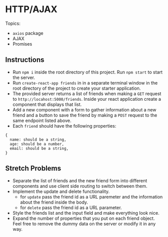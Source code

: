 # HTTP/AJAX

Topics:

* `axios` package
* AJAX
* Promises

## Instructions

* Run `npm i` inside the root directory of this project. Run `npm start` to start the server.
* Run `create-react-app friends` in in a separate terminal window in the root directory of the project to create your starter application.
* The provided server returns a list of friends when making a `GET` request to `http://locahost:5000/friends`.
  Inside your react application create a component that displays that list.
* Add a new component with a form to gather information about a new friend and a button to save the friend by making a `POST` request to the same endpoint listed above.
* Each `friend` should have the following properties:

```
{
  name: should be a string,
  age: should be a number,
  email: should be a string,
}
```

## Stretch Problems

* Separate the list of friends and the new friend form into different components and use client side routing to switch between them.
* Implement the update and delete functionality.
  * for `update` pass the friend id as a URL paremeter and the information about the friend inside the body.
  * for `delete` pass the friend id as a URL parameter.
* Style the friends list and the input field and make everything look nice.
* Expand the number of properties that you put on each friend object. Feel free to remove the dummy data on the server or modify it in any way.
